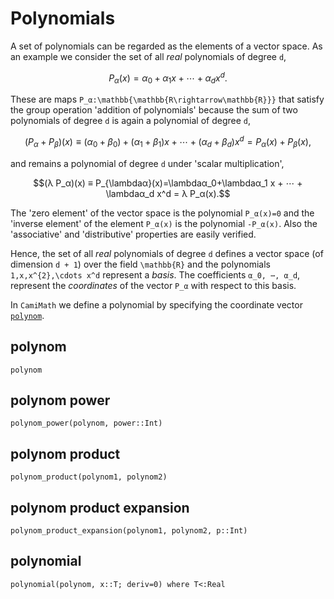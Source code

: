 # Polynomials

A set of polynomials can be regarded as the elements of a vector space. As an example 
we consider the set of all *real* polynomials of degree ``d``,
```math
P_α(x) = α_0 + α_1 x + ⋯ + α_d x^d.
```
These are maps ``P_α:\mathbb{\mathbb{R\rightarrow\mathbb{R}}}`` that 
satisfy the group operation 'addition of polynomials' because the sum of two 
polynomials of degree ``d`` is again a polynomial of degree ``d``,
```math
(P_α + P_β)(x) ≡ (α_0 + β_{0})+(α_1 + β_1)x + ⋯ + (α_d + β_d) x^d = P_α(x) + P_β(x),
```
and remains a polynomial of degree ``d`` under 'scalar multiplication',
```math
(λ P_α)(x) ≡ P_{\lambdaα}(x)=\lambdaα_0+\lambdaα_1 x + ⋯ + \lambdaα_d x^d = λ P_α(x).
```
The 'zero element' of the vector space is the polynomial ``P_α(x)=0`` and the 'inverse 
element' of the element ``P_α(x)`` is the polynomial ``-P_α(x)``. Also the 'associative' 
and 'distributive' properties are easily verified. 

Hence, the set of all *real* polynomials of degree ``d`` defines  a vector space (of 
dimension ``d + 1``) over the field ``\mathbb{R}`` and the polynomials 
``1,x,x^{2},\cdots x^d`` represent a *basis*. The coefficients ``α_0, ⋯, α_d``,
represent the *coordinates* of the vector ``P_α`` with respect to this basis.

In `CamiMath` we define a polynomial by specifying the coordinate vector [`polynom`](@ref).

## polynom

```@docs
polynom
```

## polynom power

```@docs
polynom_power(polynom, power::Int)
```

## polynom product

```@docs
polynom_product(polynom1, polynom2)
```

## polynom product expansion

```@docs
polynom_product_expansion(polynom1, polynom2, p::Int)
```

## polynomial

```@docs
polynomial(polynom, x::T; deriv=0) where T<:Real
```

